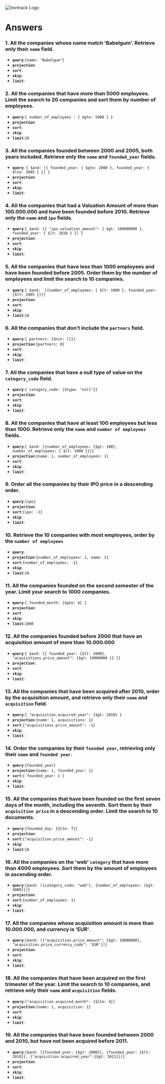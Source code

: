 ![Ironhack Logo](https://i.imgur.com/1QgrNNw.png)

# Answers

### 1. All the companies whose name match 'Babelgum'. Retrieve only their `name` field.
<!-- Your Code Goes Here -->

- **`query`**:`{name: "Babelgum"}`
- **`projection`**:
- **`sort`**:
- **`skip`**:
- **`limit`**:


### 2. All the companies that have more than 5000 employees. Limit the search to 20 companies and sort them by **number of employees**.

<!-- Your Code Goes Here -->
- **`query`**:`{ number_of_employees : { $gte: 5000 } }`
- **`projection`**:
- **`sort`**:
- **`skip`**:
- **`limit`**:`20`

### 3. All the companies founded between 2000 and 2005, both years included. Retrieve only the `name` and `founded_year` fields.

<!-- Your Code Goes Here -->
- **`query`**: `{ $and: [{ founded_year: { $gte: 2000 }, founded_year: { $lte: 2005 } }] }`
- **`projection`**:
- **`sort`**:
- **`skip`**:
- **`limit`**:

### 4. All the companies that had a Valuation Amount of more than 100.000.000 and have been founded before 2010. Retrieve only the `name` and `ipo` fields.

<!-- Your Code Goes Here -->
- **`query`**:`{ $and: [{ "ipo.valuation_amount": { $gt: 100000000 }, founded_year: { $lt: 2010 } }] }`
- **`projection`**:
- **`sort`**:
- **`skip`**:
- **`limit`**:

### 5. All the companies that have less than 1000 employees and have been founded before 2005. Order them by the number of employees and limit the search to 10 companies.

<!-- Your Code Goes Here -->
- **`query`**:`{ $and:  [{number_of_employees: { $lt: 1000 }, founded_year: {$lt: 2005 }}]}`
- **`projection`**:
- **`sort`**:
- **`skip`**:
- **`limit`**:`10`

### 6. All the companies that don't include the `partners` field.

<!-- Your Code Goes Here -->
- **`query`**:`{ partners: {$nin: []}}`
- **`projection`**:`{partners: 0}`
- **`sort`**:
- **`skip`**:
- **`limit`**:

### 7. All the companies that have a null type of value on the `category_code` field.

<!-- Your Code Goes Here -->
- **`query`**:`{ category_code: {$type: "null"}}`
- **`projection`**:
- **`sort`**:
- **`skip`**:
- **`limit`**:

### 8. All the companies that have at least 100 employees but less than 1000. Retrieve only the `name` and `number of employees` fields.

<!-- Your Code Goes Here -->
- **`query`**:`{ $and: [{number_of_employees: {$gt: 100}, number_of_employees: { $lt: 1000 }}]}`
- **`projection`**:`{name: 1, number_of_employees: 1}`
- **`sort`**:
- **`skip`**:
- **`limit`**:

### 9. Order all the companies by their IPO price in a descending order.

<!-- Your Code Goes Here -->
- **`query`**:`{ipo}`
- **`projection`**:
- **`sort`**:`{ipo: -1}`
- **`skip`**:
- **`limit`**:

### 10. Retrieve the 10 companies with most employees, order by the `number of employees`

<!-- Your Code Goes Here -->
- **`query`**:
- **`projection`**:`{number_of_employees: 1, name: 1}`
- **`sort`**:`{number_of_employees: -1}`
- **`skip`**:
- **`limit`**:`10`

### 11. All the companies founded on the second semester of the year. Limit your search to 1000 companies.

<!-- Your Code Goes Here -->
- **`query`**:`{ founded_month: {$gte: 6} }`
- **`projection`**:
- **`sort`**:
- **`skip`**:
- **`limit`**:`1000`

### 12. All the companies founded before 2000 that have an acquisition amount of more than 10.000.000

<!-- Your Code Goes Here -->
- **`query`**:`{ $and: [{ founded_year: {$lt: 2000}, "acquisitions.price_amount": {$gt: 10000000 }} ]}`
- **`projection`**:
- **`sort`**:
- **`skip`**:
- **`limit`**:

### 13. All the companies that have been acquired after 2010, order by the acquisition amount, and retrieve only their `name` and `acquisition` field.

<!-- Your Code Goes Here -->
- **`query`**:`{ "acquisition.acquired_year": {$gt: 2010} }`
- **`projection`**:`{name: 1, acquisitions: 1}`
- **`sort`**:`{"acquisitions.price_amount": -1}`
- **`skip`**:
- **`limit`**:

### 14. Order the companies by their `founded year`, retrieving only their `name` and `founded year`.

<!-- Your Code Goes Here -->
- **`query`**:`{founded_year}`
- **`projection`**:`{name: 1, founded_year: 1}`
- **`sort`**:`{ founded_year: 1 }`
- **`skip`**:
- **`limit`**:

### 15. All the companies that have been founded on the first seven days of the month, including the seventh. Sort them by their `acquisition price` in a descending order. Limit the search to 10 documents.

<!-- Your Code Goes Here -->
- **`query`**:`{founded_day: {$lte: 7}}`
- **`projection`**:
- **`sort`**:`{"acquisition.price_amount": -1}`
- **`skip`**:
- **`limit`**:`10`

### 16. All the companies on the 'web' `category` that have more than 4000 employees. Sort them by the amount of employees in ascending order.

<!-- Your Code Goes Here -->
- **`query`**:`{$and: [{category_code: "web"}, {number_of_employees: {$gt: 4000}}]}`
- **`projection`**:
- **`sort`**:`{number_of_employees: 1}`
- **`skip`**:
- **`limit`**:

### 17. All the companies whose acquisition amount is more than 10.000.000, and currency is 'EUR'.

<!-- Your Code Goes Here -->
- **`query`**:`{$and: [{"acquisition.price_amount": {$gt: 10000000}, "acquisition.price_currency_code": 'EUR'}]}`
- **`projection`**:
- **`sort`**:
- **`skip`**:
- **`limit`**:

### 18. All the companies that have been acquired on the first trimester of the year. Limit the search to 10 companies, and retrieve only their `name` and `acquisition` fields.

<!-- Your Code Goes Here -->
- **`query`**:`{"acquisition.acquired_month": {$lte: 4}}`
- **`projection`**:`{name: 1, acquisition: 1}`
- **`sort`**:
- **`skip`**:
- **`limit`**:

### 19. All the companies that have been founded between 2000 and 2010, but have not been acquired before 2011.

<!-- Your Code Goes Here -->
- **`query`**:`{$and: [{founded_year: {$gt: 2000}}, {founded_year: {$lt: 2010}}, {"acquisition.acquired_year":{$gt: 2011}}]}`
- **`projection`**:
- **`sort`**:
- **`skip`**:
- **`limit`**:
